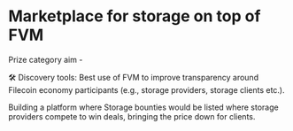 # Marketplace for storage on top of FVM

Prize category aim -

🛠 Discovery tools: Best use of FVM to improve transparency around Filecoin economy participants (e.g., storage providers, storage clients etc.).

Building a platform where Storage bounties would be listed where storage providers compete to win deals, bringing the price down for clients.